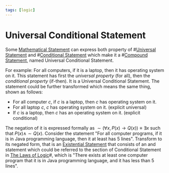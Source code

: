 ```yaml
---
tags: [logic]
---
```


# Universal Conditional Statement

Some [Mathematical Statement](202204281244.md) can express both property of
#[Universal Statement](202204281245.md) and #[Conditional Statement](202205062055.md)
which make it a #[Compound Statement](202205061208.md), named Universal
Conditional Statement.

For example: For all computers, if it is a laptop, then it has operating system
on it. This statement has first the *universal property* (for all), then the *conditional
property* (if-then). It is a Universal Conditional Statement. The statement could be
further transformed which means the same thing, shown as follows:
- For all computer $c$, if $c$ is a laptop, then $c$ has operating system on it.
- For all laptop $c$, $c$ has operating system on it. (explicit universal)
- If $c$ is a laptop, then $c$ has an operating system on it. (explicit
  conditional)

The negation of it is expressed formally as $\sim (\forall x, P(x) \rightarrow
Q(x)) \equiv \exists x \text{ such that } P(x) \land \sim Q(x)$. Consider the
statement "For all computer programs, if it is in Java programming language,
then it at least has 5 lines". Transform to its negated form, that is an
[Existential Statement](202204281254.md) that consists of an and statement which
could be referred to the section of Conditional Statement in [The Laws of Logic](202205061240.md)#,
which is "There exists at least one computer program that it is in Java
programming language, and it has less than 5 lines".

